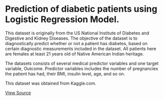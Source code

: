 # Prediction of diabetic patients using Logistic Regression Model.

This dataset is originally from the US National Institute of Diabetes and Digestive and Kidney Diseases. The objective of the dataset is to diagnostically predict whether or not a patient has diabetes, based on certain diagnostic measurements included in the dataset. All patients here are females at least 21 years old of Native American Indian heritage.

The datasets consists of several medical predictor variables and one target variable, Outcome. Predictor variables includes the number of pregnancies the patient has had, their BMI, insulin level, age, and so on.

This dataset was obtained from Kaggle.com.

[View Source](https://github.com/MindyAY/Logistic-Regression)
